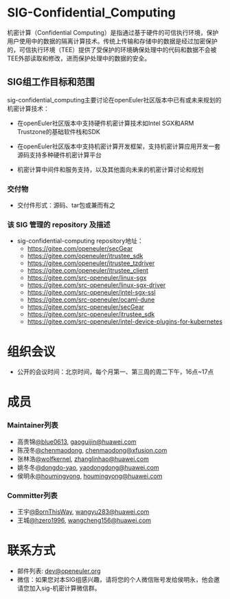 # SIG-Confidential_Computing
机密计算（Confidential Computing）是指通过基于硬件的可信执行环境，保护用户使用中的数据的隔离计算技术。传统上传输和存储中的数据是经过加密保护的，可信执行环境（TEE）提供了受保护的环境确保处理中的代码和数据不会被TEE外部读取和修改，进而保护处理中的数据的安全。

## SIG组工作目标和范围

sig-confidential_computing主要讨论在openEuler社区版本中已有或未来规划的机密计算技术：

- 在openEuler社区版本中支持硬件机密计算技术如Intel SGX和ARM Trustzone的基础软件栈和SDK

- 在openEuler社区版本中支持机密计算开发框架，支持机密计算应用开发一套源码支持多种硬件机密计算平台

- 机密计算中间件和服务支持，以及其他面向未来的机密计算讨论和规划

### 交付物
   - 交付件形式：源码、tar包或兼而有之

### 该 SIG 管理的 repository 及描述
- sig-confidential-computing repository地址：
  - https://gitee.com/openeuler/secGear
  - https://gitee.com/openeuler/itrustee_sdk
  - https://gitee.com/openeuler/itrustee_tzdriver
  - https://gitee.com/openeuler/itrustee_client
  - https://gitee.com/src-openeuler/linux-sgx
  - https://gitee.com/src-openeuler/linux-sgx-driver
  - https://gitee.com/src-openeuler/intel-sgx-ssl
  - https://gitee.com/src-openeuler/ocaml-dune
  - https://gitee.com/src-openeuler/secGear
  - https://gitee.com/src-openeuler/itrustee_sdk
  - https://gitee.com/src-openeuler/intel-device-plugins-for-kubernetes

# 组织会议

- 公开的会议时间：北京时间，每个月第一、第三周的周二下午，16点~17点

# 成员

### Maintainer列表

- 高贵锦[@blue0613](https://gitee.com/blue0613), gaoguijin@huawei.com
- 陈茂冬[@chenmaodong](https://gitee.com/chenmaodong), chenmaodong@xfusion.com
- 张林浩[@wolfkernel](https://gitee.com/wolfkernel), zhanglinhao@huawei.com
- 姚冬冬[@dongdo-yao](https://gitee.com/dongdo-yao), yaodongdong@huawei.com
- 侯明永[@houmingyong](https://gitee.com/houmingyong), houmingyong@huawei.com

### Committer列表

- 王宇[@BornThisWay](https://gitee.com/BornThisWay), wangyu283@huawei.com
- 王城[@hzero1996](https://gitee.com/hzero1996), wangcheng156@huawei.com

# 联系方式
- 邮件列表: dev@openeuler.org
- 微信：如果您对本SIG组感兴趣，请将您的个人微信账号发给侯明永，他会邀请您加入sig-机密计算微信群。
